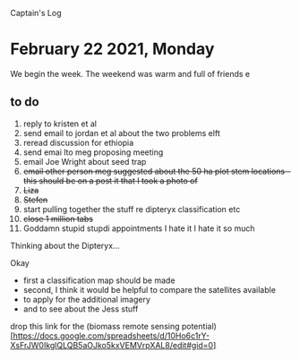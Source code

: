 Captain's Log


# February 22 2021, Monday

We begin the week. The weekend was warm and full of friends e

## to do 

1. reply to kristen et al 
2. send email to jordan et al about the two problems elft 
3. reread discussion for ethiopia 
4. send emai lto meg proposing meeting 
5. email Joe Wright about seed trap
6. ~~email other person meg suggested about the 50 ha plot stem locations - this should be on a post it that I took a photo of~~
7. ~~Liza~~
8. ~~Stefen~~
9. start pulling together the stuff re dipteryx classification etc 
10. ~~close 1 million tabs~~
11. Goddamn stupid stupdi appointments I hate it I hate it so much 

Thinking about the Dipteryx...

Okay 
- first a classification map should be made
- second, I think it would be helpful to compare the satellites available
- to apply for the additional imagery
- and to see about the Jess stuff

drop this link for the (biomass remote sensing potential)[https://docs.google.com/spreadsheets/d/10Ho6c1rY-XsFrJW0IkglQLQB5aOJko5kxVEMVrpXAL8/edit#gid=0]



